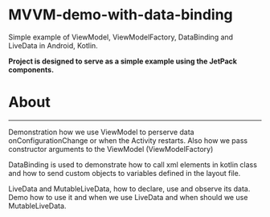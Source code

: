 # MVVM-demo-with-data-binding
Simple example of ViewModel, ViewModelFactory, DataBinding and LiveData in Android, Kotlin.


**Project is designed to serve as a simple example using the JetPack components.**

# About
-------------
Demonstration how we use ViewModel to perserve data onConfigurationChange or when the Activity restarts. Also how we pass 
constructor arguments to the ViewModel (ViewModelFactory)

DataBinding is used to demonstrate how to call xml elements in kotlin class and how to send custom objects to variables
defined in the layout file.

LiveData and MutableLiveData, how to declare, use and observe its data. Demo how to use it and when we use LiveData
and when should we use MutableLiveData.

